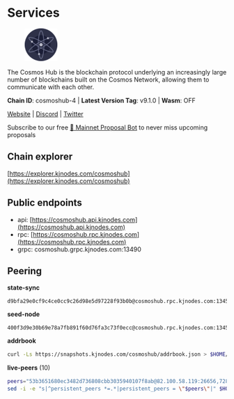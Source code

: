 # Services

<figure><img src="https://raw.githubusercontent.com/kj89/cosmos-images/main/logos/cosmoshub.png" alt=""><figcaption></figcaption></figure>

The Cosmos Hub is the blockchain protocol underlying an  increasingly large number of blockchains built on the  Cosmos Network, allowing them to communicate with each other.

**Chain ID**: cosmoshub-4 | **Latest Version Tag**: v9.1.0 | **Wasm**: OFF

[Website](https://hub.cosmos.network) | [Discord](https://discord.gg/cosmosnetwork) | [Twitter](https://twitter.com/cosmoshub)



Subscribe to our free [🤖 Mainnet Proposal Bot](https://t.me/kjnodes_proposal_bot) to never miss upcoming proposals


## Chain explorer
[https://explorer.kjnodes.com/cosmoshub](https://explorer.kjnodes.com/cosmoshub)

## Public endpoints

* api: [https://cosmoshub.api.kjnodes.com](https://cosmoshub.api.kjnodes.com)
* rpc: [https://cosmoshub.rpc.kjnodes.com](https://cosmoshub.rpc.kjnodes.com)
* grpc: cosmoshub.grpc.kjnodes.com:13490

## Peering

**state-sync**

```text
d9bfa29e0cf9c4ce0cc9c26d98e5d97228f93b0b@cosmoshub.rpc.kjnodes.com:13456
```

**seed-node**

```text
400f3d9e30b69e78a7fb891f60d76fa3c73f0ecc@cosmoshub.rpc.kjnodes.com:13459
```

**addrbook**
```bash
curl -Ls https://snapshots.kjnodes.com/cosmoshub/addrbook.json > $HOME/.gaia/config/addrbook.json
```

**live-peers** (10)
```bash
peers="53b3651680ec3482d736808cbb3035940107f8ab@82.100.58.119:26656,72829b78b38408b03793ed389b9f16596b82c306@146.59.81.92:26656,4ebf074e8b4a24438bd0bd503b62b4728dfb8eae@35.212.101.35:26656,36515aac2a928e227e7dc793a548b35b54bec974@45.63.82.80:26656,544c554326bc0771e0e2e74f31be89aa44770b79@65.21.227.95:2000,ee767901f4a7eaf44603ef0a5b6e5edac118ba1e@74.118.136.149:26656,d9bfa29e0cf9c4ce0cc9c26d98e5d97228f93b0b@65.109.88.38:13456,6ecca845883e9273062ee515d2657080e6539d9e@65.109.32.148:26726,31681c089f19cbc8008e133c64e2b524aff0dd3f@46.4.107.112:14956,8698cb819c9a4503fe2c71055f1380d08edc5adf@204.16.244.116:26656"
sed -i -e "s|^persistent_peers *=.*|persistent_peers = \"$peers\"|" $HOME/.gaia/config/config.toml
```
